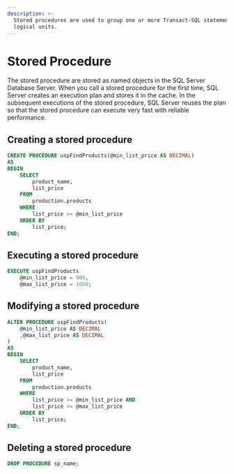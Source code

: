 ```yaml
---
description: >-
  Stored procedures are used to group one or more Transact-SQL statements into
  logical units.
---
```


# Stored Procedure

The stored procedure are stored as named objects in the SQL Server Database Server. When you call a stored procedure for the first time, SQL Server creates an execution plan and stores it in the cache. In the subsequent executions of the stored procedure, SQL Server reuses the plan so that the stored procedure can execute very fast with reliable performance.

## Creating a stored procedure

```sql
CREATE PROCEDURE uspFindProducts(@min_list_price AS DECIMAL)
AS
BEGIN
    SELECT
        product_name,
        list_price
    FROM 
        production.products
    WHERE
        list_price >= @min_list_price
    ORDER BY
        list_price;
END;
```

## Executing a stored procedure

```sql
EXECUTE uspFindProducts 
    @min_list_price = 900, 
    @max_list_price = 1000;
```

## Modifying a stored procedure

```sql
ALTER PROCEDURE uspFindProducts(
    @min_list_price AS DECIMAL
    ,@max_list_price AS DECIMAL
)
AS
BEGIN
    SELECT
        product_name,
        list_price
    FROM 
        production.products
    WHERE
        list_price >= @min_list_price AND
        list_price <= @max_list_price
    ORDER BY
        list_price;
END;
```

## Deleting a stored procedure

```sql
DROP PROCEDURE sp_name;
```

